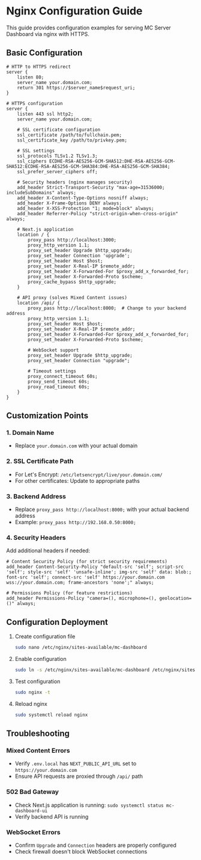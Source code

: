 # Nginx Configuration Guide

This guide provides configuration examples for serving MC Server Dashboard via nginx with HTTPS.

## Basic Configuration

```nginx
# HTTP to HTTPS redirect
server {
    listen 80;
    server_name your.domain.com;
    return 301 https://$server_name$request_uri;
}

# HTTPS configuration
server {
    listen 443 ssl http2;
    server_name your.domain.com;

    # SSL certificate configuration
    ssl_certificate /path/to/fullchain.pem;
    ssl_certificate_key /path/to/privkey.pem;

    # SSL settings
    ssl_protocols TLSv1.2 TLSv1.3;
    ssl_ciphers ECDHE-RSA-AES256-GCM-SHA512:DHE-RSA-AES256-GCM-SHA512:ECDHE-RSA-AES256-GCM-SHA384:DHE-RSA-AES256-GCM-SHA384;
    ssl_prefer_server_ciphers off;

    # Security headers (nginx manages security)
    add_header Strict-Transport-Security "max-age=31536000; includeSubDomains" always;
    add_header X-Content-Type-Options nosniff always;
    add_header X-Frame-Options DENY always;
    add_header X-XSS-Protection "1; mode=block" always;
    add_header Referrer-Policy "strict-origin-when-cross-origin" always;

    # Next.js application
    location / {
        proxy_pass http://localhost:3000;
        proxy_http_version 1.1;
        proxy_set_header Upgrade $http_upgrade;
        proxy_set_header Connection 'upgrade';
        proxy_set_header Host $host;
        proxy_set_header X-Real-IP $remote_addr;
        proxy_set_header X-Forwarded-For $proxy_add_x_forwarded_for;
        proxy_set_header X-Forwarded-Proto $scheme;
        proxy_cache_bypass $http_upgrade;
    }

    # API proxy (solves Mixed Content issues)
    location /api/ {
        proxy_pass http://localhost:8000;  # Change to your backend address
        proxy_http_version 1.1;
        proxy_set_header Host $host;
        proxy_set_header X-Real-IP $remote_addr;
        proxy_set_header X-Forwarded-For $proxy_add_x_forwarded_for;
        proxy_set_header X-Forwarded-Proto $scheme;

        # WebSocket support
        proxy_set_header Upgrade $http_upgrade;
        proxy_set_header Connection "upgrade";

        # Timeout settings
        proxy_connect_timeout 60s;
        proxy_send_timeout 60s;
        proxy_read_timeout 60s;
    }
}
```

## Customization Points

### 1. Domain Name

- Replace `your.domain.com` with your actual domain

### 2. SSL Certificate Path

- For Let's Encrypt: `/etc/letsencrypt/live/your.domain.com/`
- For other certificates: Update to appropriate paths

### 3. Backend Address

- Replace `proxy_pass http://localhost:8000;` with your actual backend address
- Example: `proxy_pass http://192.168.0.50:8000;`

### 4. Security Headers

Add additional headers if needed:

```nginx
# Content Security Policy (for strict security requirements)
add_header Content-Security-Policy "default-src 'self'; script-src 'self'; style-src 'self' 'unsafe-inline'; img-src 'self' data: blob:; font-src 'self'; connect-src 'self' https://your.domain.com wss://your.domain.com; frame-ancestors 'none';" always;

# Permissions Policy (for feature restrictions)
add_header Permissions-Policy "camera=(), microphone=(), geolocation=()" always;
```

## Configuration Deployment

1. Create configuration file

   ```bash
   sudo nano /etc/nginx/sites-available/mc-dashboard
   ```

2. Enable configuration

   ```bash
   sudo ln -s /etc/nginx/sites-available/mc-dashboard /etc/nginx/sites-enabled/
   ```

3. Test configuration

   ```bash
   sudo nginx -t
   ```

4. Reload nginx
   ```bash
   sudo systemctl reload nginx
   ```

## Troubleshooting

### Mixed Content Errors

- Verify `.env.local` has `NEXT_PUBLIC_API_URL` set to `https://your.domain.com`
- Ensure API requests are proxied through `/api/` path

### 502 Bad Gateway

- Check Next.js application is running: `sudo systemctl status mc-dashboard-ui`
- Verify backend API is running

### WebSocket Errors

- Confirm `Upgrade` and `Connection` headers are properly configured
- Check firewall doesn't block WebSocket connections
